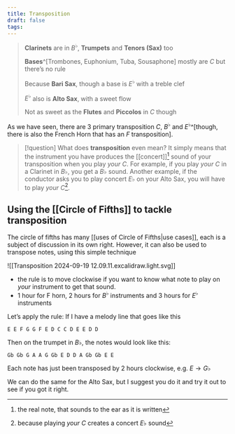 ```yaml
---
title: Transposition
draft: false
tags:
---
```

> **Clarinets** are in $B^\flat$, **Trumpets** and **Tenors (Sax)** too
> 
> **Bases**^[Trombones, Euphonium, Tuba, Sousaphone] mostly are $C$ but there’s no rule
> 
> Because **Bari Sax**, though a base is $E^\flat$ with a treble clef
> 
> $E^\flat$ also is **Alto Sax**, with a sweet flow
> 
> Not as sweet as the **Flutes** and **Piccolos** in $C$ though

As we have seen, there are 3 primary transposition $C$, $B^\flat$ and $E^\flat$^[though, there is also the French Horn that has an $F$ transposition].

> [!question] What does **transposition** even mean?
> It simply means that the instrument you have produces the [[concert]][^1] sound of your transposition when you play *your* $C$. For example, if you play *your* $C$ in a Clarinet in $B\flat$, you get a $B\flat$ sound. Another example, if the conductor asks you to play concert $E\flat$ on your Alto Sax, you will have to play *your* $C$[^2].
## Using the [[Circle of Fifths]] to tackle transposition

The circle of fifths has many [[uses of Circle of Fifths|use cases]], each is a subject of discussion in its own right. However, it can also be used to transpose notes, using this simple technique

![[Transposition 2024-09-19 12.09.11.excalidraw.light.svg]]
- the rule is to move clockwise if you want to know what note to play on *your* instrument to get that sound.
- 1 hour for F horn, 2 hours for $B^\flat$ instruments and 3 hours for $E^\flat$ instruments

Let’s apply the rule: If I have a melody line that goes like this

```
E E F G G F E D C C D E E D D
```

Then on the trumpet in $B\flat$, the notes would look like this:

```
Gb Gb G A A G Gb E D D A Gb Gb E E
```

Each note has just been transposed by 2 hours clockwise, e.g. $E \to G\flat$ 

We can do the same for the Alto Sax, but I suggest you do it and try it out to see if you got it right.

[^1]: the real note, that sounds to the ear as it is written
[^2]:because playing *your* $C$ creates a concert $E\flat$ sound